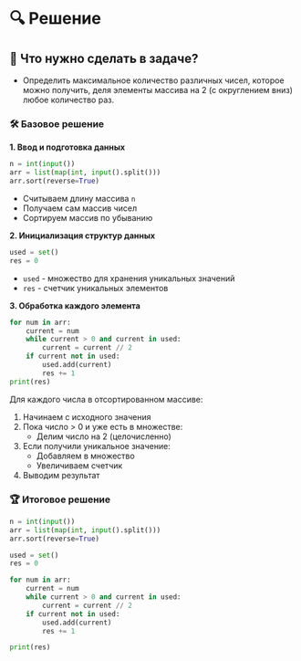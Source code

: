 # 🔍 Решение

## 📝 Что нужно сделать в задаче?
- Определить максимальное количество различных чисел, которое можно получить, деля элементы массива на 2 (с округлением вниз) любое количество раз.

### 🛠 Базовое решение

**1. Ввод и подготовка данных**
```python
n = int(input())
arr = list(map(int, input().split()))
arr.sort(reverse=True)
```
- Считываем длину массива `n`
- Получаем сам массив чисел
- Сортируем массив по убыванию

**2. Инициализация структур данных**
```python
used = set()
res = 0
```
- `used` - множество для хранения уникальных значений
- `res` - счетчик уникальных элементов

**3. Обработка каждого элемента**
```python
for num in arr:
    current = num
    while current > 0 and current in used:
        current = current // 2
    if current not in used:
        used.add(current)
        res += 1
print(res)
```
Для каждого числа в отсортированном массиве:
1. Начинаем с исходного значения
2. Пока число > 0 и уже есть в множестве:
    - Делим число на 2 (целочисленно)
3. Если получили уникальное значение:
    - Добавляем в множество
    - Увеличиваем счетчик
4. Выводим результат

### 🏆 Итоговое решение
```python
n = int(input())
arr = list(map(int, input().split()))
arr.sort(reverse=True)

used = set()
res = 0

for num in arr:
    current = num
    while current > 0 and current in used:
        current = current // 2
    if current not in used:
        used.add(current)
        res += 1

print(res)
```

